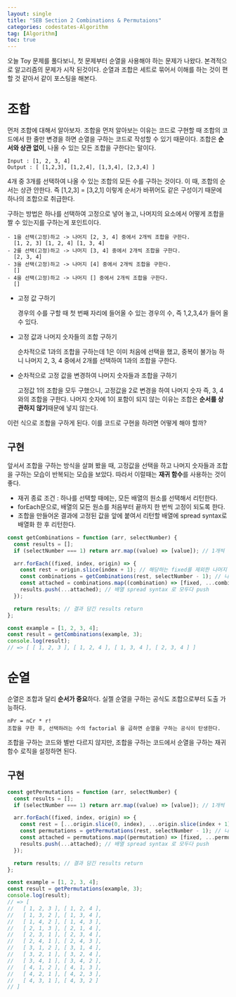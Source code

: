 ```yaml
---
layout: single
title: "SEB Section 2 Combinations & Permutaions"
categories: codestates-Algorithm
tag: [Algorithm]
toc: true
---
```


오늘 Toy 문제를 풀다보니, 첫 문제부터 순열을 사용해야 하는 문제가 나왔다.
본격적으로 알고리즘의 문제가 시작 된것이다. 순열과 조합은 세트로 묶어서 이해를 하는 것이 편할 것 같아서 같이 포스팅을 해본다.

# 조합

먼저 조합에 대해서 알아보자. 조합을 먼저 알아보는 이유는 코드로 구현할 때 조합의 코드에서 한 줄만 변경을 하면 순열을 구하는 코드로 작성할 수 있기 때문이다.
조합은 **순서와 상관 없이**, 나올 수 있는 모든 조합을 구한다는 말이다.

```
Input : [1, 2, 3, 4]
Output : [ [1,2,3], [1,2,4], [1,3,4], [2,3,4] ]
```

4개 중 3개를 선택하여 나올 수 있는 조합의 모든 수를 구하는 것이다. 이 때, 조합의 순서는 상관 안한다. 즉 [1,2,3] = [3,2,1] 이렇게 순서가 바뀌어도 같은 구성이기 때문에 하나의 조합으로 취급한다.

구하는 방법은 하나를 선택하여 고정으로 넣어 놓고, 나머지의 요소에서 어떻게 조합을 짤 수 있는지를 구하는게 포인트이다.

```
- 1을 선택(고정)하고 -> 나머지 [2, 3, 4] 중에서 2개씩 조합을 구한다.
  [1, 2, 3] [1, 2, 4] [1, 3, 4]
- 2를 선택(고정)하고 -> 나머지 [3, 4] 중에서 2개씩 조합을 구한다.
  [2, 3, 4]
- 3을 선택(고정)하고 -> 나머지 [4] 중에서 2개씩 조합을 구한다.
  []
- 4을 선택(고정)하고 -> 나머지 [] 중에서 2개씩 조합을 구한다.
  []
```

- 고정 값 구하기

  경우의 수를 구할 때 첫 번째 자리에 들어올 수 있는 경우의 수, 즉 1,2,3,4가 들어 올 수 있다.

- 고정 값과 나머지 숫자들의 조합 구하기

  순차적으로 1과의 조합을 구하는데 1은 이미 처음에 선택을 했고, 중복이 불가능 하니 나머지 2, 3, 4 중에서 2개를 선택하여 1과의 조합을 구한다.

- 순차적으로 고정 값을 변경하여 나머지 숫자들과 조합을 구하기

  고정값 1의 조합을 모두 구했으니, 고정값을 2로 변경을 하여 나머지 숫자 즉, 3, 4와의 조합을 구한다. 나머지 숫자에 1이 포함이 되지 않는 이유는 조합은 **순서를 상관하지 않기**때문에 넣지 않는다.

이런 식으로 조합을 구하게 된다. 이를 코드로 구현을 하려면 어떻게 해야 할까?

## 구현

앞서서 조합을 구하는 방식을 살펴 봤을 때, 고정값을 선택을 하고 나머지 숫자들과 조합을 구하는 모습이 반복되는 모습을 보았다. 따라서 이럴때는 **재귀 함수**를 사용하는 것이 좋다.

- 재귀 종료 조건 : 하나를 선택할 때에는, 모든 배열의 원소를 선택해서 리턴한다.
- forEach문으로, 배열의 모든 원소를 처음부터 끝까지 한 번씩 고정이 되도록 한다.
- 조합을 만들어온 결과에 고정된 값을 앞에 붙여서 리턴할 배열에 spread syntax로 배열화 한 후 리턴한다.

```js
const getCombinations = function (arr, selectNumber) {
  const results = [];
  if (selectNumber === 1) return arr.map((value) => [value]); // 1개씩 택할 때, 바로 모든 배열의 원소 return

  arr.forEach((fixed, index, origin) => {
    const rest = origin.slice(index + 1); // 해당하는 fixed를 제외한 나머지 뒤
    const combinations = getCombinations(rest, selectNumber - 1); // 나머지에 대해서 조합을 구한다.
    const attached = combinations.map((combination) => [fixed, ...combination]); //  돌아온 조합에 떼 놓은(fixed) 값 붙이기
    results.push(...attached); // 배열 spread syntax 로 모두다 push
  });

  return results; // 결과 담긴 results return
};

const example = [1, 2, 3, 4];
const result = getCombinations(example, 3);
console.log(result);
// => [ [ 1, 2, 3 ], [ 1, 2, 4 ], [ 1, 3, 4 ], [ 2, 3, 4 ] ]
```

# 순열

순열은 조합과 달리 **순서가 중요**하다. 실젤 순열을 구하는 공식도 조합으로부터 도출 가능하다.

```
nPr = nCr * r!
조합을 구한 후, 선택하려는 수의 factorial 을 곱하면 순열을 구하는 공식이 탄생한다.
```

조합을 구하는 코드와 별반 다르지 않지만, 조합을 구하는 코드에서 순열을 구하는 재귀함수 로직을 설정하면 된다.

## 구현

```js
const getPermutations = function (arr, selectNumber) {
  const results = [];
  if (selectNumber === 1) return arr.map((value) => [value]); // 1개씩 택할 때, 바로 모든 배열의 원소 return

  arr.forEach((fixed, index, origin) => {
    const rest = [...origin.slice(0, index), ...origin.slice(index + 1)]; // 해당하는 fixed를 제외한 나머지 배열
    const permutations = getPermutations(rest, selectNumber - 1); // 나머지에 대해 순열을 구한다.
    const attached = permutations.map((permutation) => [fixed, ...permutation]); // 돌아온 순열에 대해 떼 놓은(fixed) 값 붙이기
    results.push(...attached); // 배열 spread syntax 로 모두다 push
  });

  return results; // 결과 담긴 results return
};

const example = [1, 2, 3, 4];
const result = getPermutations(example, 3);
console.log(result);
// => [
//   [ 1, 2, 3 ], [ 1, 2, 4 ],
//   [ 1, 3, 2 ], [ 1, 3, 4 ],
//   [ 1, 4, 2 ], [ 1, 4, 3 ],
//   [ 2, 1, 3 ], [ 2, 1, 4 ],
//   [ 2, 3, 1 ], [ 2, 3, 4 ],
//   [ 2, 4, 1 ], [ 2, 4, 3 ],
//   [ 3, 1, 2 ], [ 3, 1, 4 ],
//   [ 3, 2, 1 ], [ 3, 2, 4 ],
//   [ 3, 4, 1 ], [ 3, 4, 2 ],
//   [ 4, 1, 2 ], [ 4, 1, 3 ],
//   [ 4, 2, 1 ], [ 4, 2, 3 ],
//   [ 4, 3, 1 ], [ 4, 3, 2 ]
// ]
```
